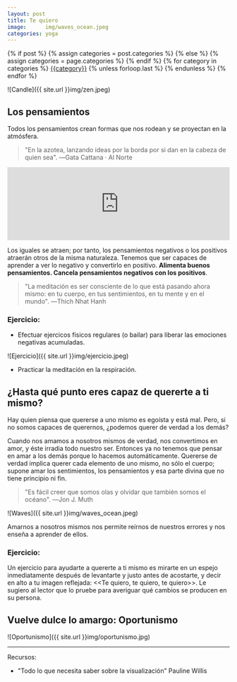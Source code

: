 ```yaml
---
layout: post
title: Te quiero
image:      img/waves_ocean.jpeg
categories: yoga
---
```


<!-- Start categories -->
  <div class="post-categories">
  {% if post %}
    {% assign categories = post.categories %}
  {% else %}
    {% assign categories = page.categories %}
  {% endif %}
  {% for category in categories %}
  <a href="{{site.baseurl}}/categories/#{{category|slugize}}">{{category}}</a>
  {% unless forloop.last %}&nbsp;{% endunless %}
  {% endfor %}
</div> <!-- End categories -->

![Candle]({{ site.url }}img/zen.jpeg)

## Los pensamientos
Todos los pensamientos crean formas que nos rodean y se proyectan en la atmósfera. 

> "En la azotea, lanzando ideas por la borda por si dan en la cabeza de quien sea". ―Gata Cattana · Al Norte

<iframe width="100%" height="166" scrolling="no" frameborder="no" allow="autoplay" src="https://w.soundcloud.com/player/?url=https%3A//api.soundcloud.com/tracks/123580656&color=%23242928&auto_play=false&hide_related=false&show_comments=true&show_user=true&show_reposts=false&show_teaser=true"></iframe>


Los iguales se atraen; por tanto, los pensamientos negativos o los positivos atraerán otros de la misma naturaleza. Tenemos que ser capaces de aprender a ver lo negativo y convertirlo en positivo. **Alimenta buenos pensamientos. Cancela pensamientos negativos con los positivos**.

> "La meditación es ser consciente de lo que está pasando ahora mismo: en tu cuerpo, en tus sentimientos, en tu mente y en el mundo". ―Thich Nhat Hanh

### Ejercicio:
- Efectuar ejercicos físicos regulares (o bailar) para liberar las emociones negativas acumuladas.

![Ejercicio]({{ site.url }}img/ejercicio.jpeg)


- Practicar la meditación en la respiración.


## ¿Hasta qué punto eres capaz de quererte a ti mismo?
Hay quien piensa que quererse a uno mismo es egoísta y está mal. Pero, si no somos capaces de querernos, ¿podemos querer de verdad a los demás?

Cuando nos amamos a nosotros mismos de verdad, nos convertimos en amor, y éste irradia todo nuestro ser. Entonces ya no tenemos que pensar en amar a los demás porque lo hacemos automáticamente. Quererse de verdad implica querer cada elemento de uno mismo, no sólo el cuerpo; supone amar los sentimientos, los pensamientos y esa parte divina que no tiene principio ni fin. 

> "Es fácil creer que somos olas y olvidar que también somos el océano". ―Jon J. Muth


![Waves]({{ site.url }}img/waves_ocean.jpeg)

Amarnos a nosotros mismos nos permite reírnos de nuestros errores y nos enseña a aprender de ellos.

### Ejercicio:
Un ejercicio para ayudarte a quererte a ti mismo es mirarte en un espejo inmediatamente después de levantarte y justo antes de acostarte, y decir en alto a tu imagen reflejada: <<Te quiero, te quiero, te quiero>>. Le sugiero al lector que lo pruebe para averiguar qué cambios se producen en su persona.

## Vuelve dulce lo amargo: Oportunismo

![Oportunismo]({{ site.url }}img/oportunismo.jpg)

__________


Recursos: 
- "Todo lo que necesita saber sobre la visualización" Pauline Willis
